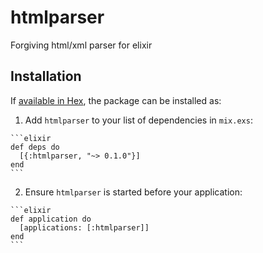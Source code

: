 # htmlparser

Forgiving html/xml parser for elixir

## Installation

If [available in Hex](https://hex.pm/docs/publish), the package can be installed as:

  1. Add `htmlparser` to your list of dependencies in `mix.exs`:

    ```elixir
    def deps do
      [{:htmlparser, "~> 0.1.0"}]
    end
    ```

  2. Ensure `htmlparser` is started before your application:

    ```elixir
    def application do
      [applications: [:htmlparser]]
    end
    ```
